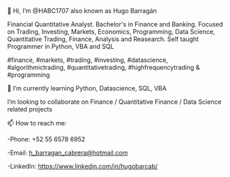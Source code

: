 👋 Hi, I’m @HABC1707 also known as Hugo Barragán 

Financial Quantitative Analyst. Bachelor's in Finance and Banking. Focused on Trading, Investing, Markets, Economics, Programming, Data Science, Quantitative Trading, Finance, Analysis and Reasearch. Self taught Programmer in Python, VBA and SQL

 #finance, #markets, #trading, #investing, #datascience, #algorithmictrading, #quantitativetrading, #highfrequencytrading & #programming

🌱 I’m currently learning Python, Datascience, SQL, VBA

I’m looking to collaborate on Finance / Quantitative Finance / Data Science related projects

📫 How to reach me:

-Phone: +52 55 6578 6952

-Email: h_barragan_cabrera@hotmail.com

-LinkedIn: https://www.linkedin.com/in/hugobarcab/
